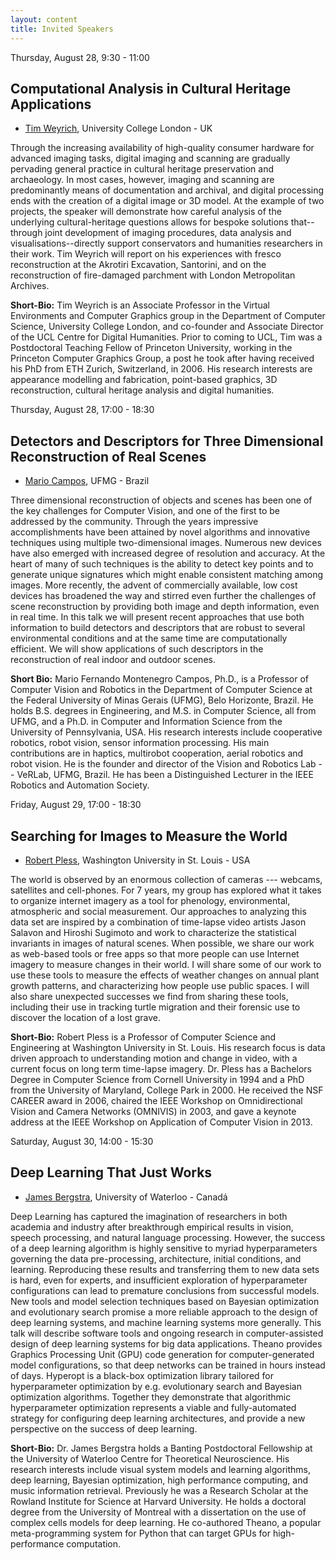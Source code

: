 ```yaml
---
layout: content
title: Invited Speakers
---
```

Thursday, August 28, 9:30 - 11:00
## Computational Analysis in Cultural Heritage Applications

- [Tim Weyrich](http://www0.cs.ucl.ac.uk/staff/t.weyrich/), University College London - UK

Through the increasing availability of high-quality consumer hardware for advanced imaging tasks, digital imaging and scanning are gradually pervading general practice in cultural heritage preservation and archaeology. In most cases, however, imaging and scanning are predominantly means of documentation and archival, and digital processing ends with the creation of a digital image or 3D model. At the example of two projects, the speaker will demonstrate how careful analysis of the underlying cultural-heritage questions allows for bespoke solutions that--through joint development of imaging procedures, data analysis and visualisations--directly support conservators and humanities researchers in their work. Tim Weyrich will report on his experiences with fresco reconstruction at the Akrotiri Excavation, Santorini, and on the reconstruction of fire-damaged parchment with London Metropolitan Archives.

**Short-Bio:** Tim Weyrich is an Associate Professor in the Virtual
  Environments and Computer Graphics group in the Department of
  Computer Science, University College London, and co-founder and
  Associate Director of the UCL Centre for Digital Humanities. Prior
  to coming to UCL, Tim was a Postdoctoral Teaching Fellow of
  Princeton University, working in the Princeton Computer Graphics
  Group, a post he took after having received his PhD from ETH Zurich,
  Switzerland, in 2006. His research interests are appearance
  modelling and fabrication, point-based graphics, 3D reconstruction,
  cultural heritage analysis and digital humanities.

Thursday, August 28, 17:00 - 18:30  
## Detectors and Descriptors for Three Dimensional Reconstruction of Real Scenes

- [Mario Campos](http://www.verlab.dcc.ufmg.br/publicacoes/author/mario_fernando_montenegro_campos), UFMG - Brazil

Three dimensional reconstruction of objects and scenes has been one of the key challenges for Computer Vision, and one of the first to be addressed by the community. Through the years impressive accomplishments have been attained by novel algorithms and innovative techniques using multiple two-dimensional images. Numerous new devices have also emerged with increased degree of resolution and accuracy. At the heart of many of such techniques is the ability to detect key points and to generate unique signatures which might enable consistent matching among images. More recently, the advent of commercially available, low cost devices has broadened the way and stirred even further the challenges of scene reconstruction by providing both image and depth information, even in real time.  In this talk we will present recent approaches that use both information to build detectors and descriptors that are robust to several environmental conditions and at the same time are computationally efficient. We will show applications of such descriptors in the reconstruction of real indoor and outdoor scenes.

**Short Bio:** Mario Fernando Montenegro Campos, Ph.D., is a Professor of Computer Vision and Robotics in the Department of Computer Science at the Federal University of Minas Gerais (UFMG), Belo Horizonte, Brazil. He holds B.S. degrees in Engineering, and M.S. in Computer Science, all from UFMG, and a Ph.D. in Computer and Information Science from the University of Pennsylvania, USA.  His research interests include cooperative robotics, robot vision, sensor information processing. His main contributions are in haptics, multirobot cooperation, aerial robotics and robot vision. He is the founder and director of the Vision and Robotics Lab -- VeRLab, UFMG, Brazil. He has been a Distinguished Lecturer in the IEEE Robotics and Automation Society.  

Friday, August 29, 17:00 - 18:30  
## Searching for Images to Measure the World

- [Robert Pless](http://www.cse.wustl.edu/~pless), Washington University in St. Louis - USA

The world is observed by an enormous collection of cameras ---
webcams, satellites and cell-phones.  For 7 years, my group has
explored what it takes to organize internet imagery as a tool for
phenology, environmental, atmospheric and social measurement. Our
approaches to analyzing this data set are inspired by a combination of
time-lapse video artists Jason Salavon and Hiroshi Sugimoto and work
to characterize the statistical invariants in images of natural
scenes.  When possible, we share our work as web-based tools or free
apps so that more people can use Internet imagery to measure changes
in their world.  I will share some of our work to use these tools to
measure the effects of weather changes on annual plant growth
patterns, and characterizing how people use public spaces.  I will
also share unexpected successes we find from sharing these tools,
including their use in tracking turtle migration and their forensic
use to discover the location of a lost grave.

**Short-Bio:** Robert Pless is a Professor of Computer Science and
  Engineering at Washington University in St. Louis. His research
  focus is data driven approach to understanding motion and change in
  video, with a current focus on long term time-lapse
  imagery. Dr. Pless has a Bachelors Degree in Computer Science from
  Cornell University in 1994 and a PhD from the University of
  Maryland, College Park in 2000. He received the NSF CAREER award in
  2006, chaired the IEEE Workshop on Omnidirectional Vision and Camera
  Networks (OMNIVIS) in 2003, and gave a keynote address at the IEEE
  Workshop on Application of Computer Vision in 2013.


Saturday, August 30, 14:00 - 15:30
## Deep Learning That Just Works

- [James Bergstra](http://www.eng.uwaterloo.ca/~jbergstr/), University of Waterloo - Canadá

Deep Learning has captured the imagination of researchers in both
academia and industry after breakthrough empirical results in vision,
speech processing, and natural language processing.  However, the
success of a deep learning algorithm is highly sensitive to myriad
hyperparameters governing the data pre-processing, architecture,
initial conditions, and learning. Reproducing these results and
transferring them to new data sets is hard, even for experts, and
insufficient exploration of hyperparameter configurations can lead to
premature conclusions from successful models.  New tools and model
selection techniques based on Bayesian optimization and evolutionary
search promise a more reliable approach to the design of deep learning
systems, and machine learning systems more generally.  This talk will
describe software tools and ongoing research in computer-assisted
design of deep learning systems for big data applications. Theano
provides Graphics Processing Unit (GPU) code generation for
computer-generated model configurations, so that deep networks can be
trained in hours instead of days.  Hyperopt is a black-box
optimization library tailored for hyperparameter optimization by
e.g. evolutionary search and Bayesian optimization algorithms.
Together they demonstrate that algorithmic hyperparameter optimization
represents a viable and fully-automated strategy for configuring deep
learning architectures, and provide a new perspective on the success
of deep learning.
	 
**Short-Bio:** Dr. James Bergstra holds a Banting Postdoctoral
  Fellowship at the University of Waterloo Centre for Theoretical
  Neuroscience. His research interests include visual system models
  and learning algorithms, deep learning, Bayesian optimization, high
  performance computing, and music information retrieval. Previously
  he was a Research Scholar at the Rowland Institute for Science at
  Harvard University. He holds a doctoral degree from the University
  of Montreal with a dissertation on the use of complex cells models
  for deep learning. He co-authored Theano, a popular meta-programming
  system for Python that can target GPUs for high-performance
  computation.
